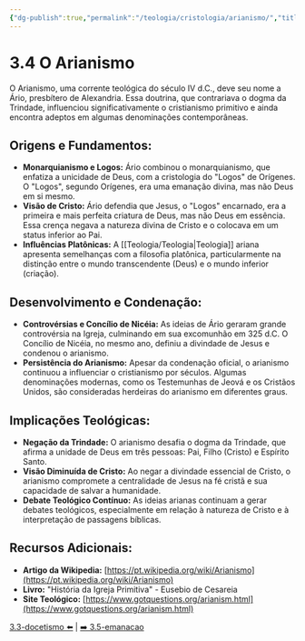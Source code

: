 ```yaml
---
{"dg-publish":true,"permalink":"/teologia/cristologia/arianismo/","title":"3.4 O Arianismo","metatags":{"description":"Jesus seria o Logos encarnado, a primeira e mais perfeita criatura de Deus, mas não Deus em essência."},"tags":["Teologia","Cristologia","heresia"],"updated":"2025-02-04T20:50:02.776-03:00"}
---
```


# 3.4 O Arianismo

O Arianismo, uma corrente teológica do século IV d.C., deve seu nome a Ário, presbítero de Alexandria. Essa doutrina, que contrariava o dogma da Trindade, influenciou significativamente o cristianismo primitivo e ainda encontra adeptos em algumas denominações contemporâneas.

## **Origens e Fundamentos:**

- **Monarquianismo e Logos:** Ário combinou o monarquianismo, que enfatiza a unicidade de Deus, com a cristologia do "Logos" de Orígenes. O "Logos", segundo Orígenes, era uma emanação divina, mas não Deus em si mesmo.
- **Visão de Cristo:** Ário defendia que Jesus, o "Logos" encarnado, era a primeira e mais perfeita criatura de Deus, mas não Deus em essência. Essa crença negava a natureza divina de Cristo e o colocava em um status inferior ao Pai.
- **Influências Platônicas:** A [[Teologia/Teologia\|Teologia]] ariana apresenta semelhanças com a filosofia platônica, particularmente na distinção entre o mundo transcendente (Deus) e o mundo inferior (criação).

## **Desenvolvimento e Condenação:**

- **Controvérsias e Concílio de Nicéia:** As ideias de Ário geraram grande controvérsia na Igreja, culminando em sua excomunhão em 325 d.C. O Concílio de Nicéia, no mesmo ano, definiu a divindade de Jesus e condenou o arianismo.
- **Persistência do Arianismo:** Apesar da condenação oficial, o arianismo continuou a influenciar o cristianismo por séculos. Algumas denominações modernas, como os Testemunhas de Jeová e os Cristãos Unidos, são consideradas herdeiras do arianismo em diferentes graus.

## **Implicações Teológicas:**

- **Negação da Trindade:** O arianismo desafia o dogma da Trindade, que afirma a unidade de Deus em três pessoas: Pai, Filho (Cristo) e Espírito Santo.
- **Visão Diminuída de Cristo:** Ao negar a divindade essencial de Cristo, o arianismo compromete a centralidade de Jesus na fé cristã e sua capacidade de salvar a humanidade.
- **Debate Teológico Contínuo:** As ideias arianas continuam a gerar debates teológicos, especialmente em relação à natureza de Cristo e à interpretação de passagens bíblicas.

## **Recursos Adicionais:**

- **Artigo da Wikipedia:** [https://pt.wikipedia.org/wiki/Arianismo](https://pt.wikipedia.org/wiki/Arianismo)
- **Livro:** "História da Igreja Primitiva" - Eusebio de Cesareia
- **Site Teológico:** [https://www.gotquestions.org/arianism.html](https://www.gotquestions.org/arianism.html)

[3.3-docetismo ⬅️](Docetismo.md) | [➡️ 3.5-emanacao](emanacao.md)
